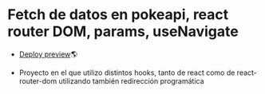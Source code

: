 # Fetch de datos en pokeapi, react router DOM, params, useNavigate

- [Deploy preview](https://bejewelled-cobbler-0f610a.netlify.app/)🌎

- Proyecto en el que utilizo distintos hooks, tanto de react como de react-router-dom
utilizando también redirección programática
